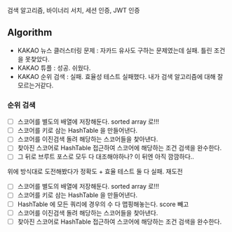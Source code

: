 검색 알고리즘, 바이너리 서치, 세션 인증, JWT 인증

## Algorithm

* KAKAO 뉴스 클러스터링 문제 : 자카드 유사도 구하는 문제였는데 실패. 틀린 조건을 못찾았다.
* KAKAO 튜플 : 성공. 쉬웠다.
* KAKAO 순위 검색 : 실패. 효율성 테스트 실패했다. 내가 검색 알고리즘에 대해 잘 모르는거같다.

### 순위 검색

* [ ] 스코어를 별도의 배열에 저장해둔다. sorted array 로!!!
* [ ] 스코어를 키로 삼는 HashTable 을 만들어낸다.
* [ ] 스코어를 이진검색 돌려 해당하는 스코어들을 찾아낸다.
* [ ] 찾아진 스코어로 HashTable 접근하여 스코어에 해당하는 조건 검색을 완수한다.
* [ ] 그 뒤로 브루트 포스로 모두 다 대조해야하나? 이 뒤엔 아직 깜깜하다.. 

위에 방식대로 도전해봤다가 정확도 + 효율 테스트 둘 다 실패. 재도전

* [ ] 스코어를 별도의 배열에 저장해둔다. sorted array 로!!!
* [ ] 스코어를 키로 삼는 HashTable 을 만들어낸다.
* [ ] HashTable 에 모든 쿼리에 경우의 수 다 맵핑해놓는다. score 빼고
* [ ] 스코어를 이진검색 돌려 해당하는 스코어들을 찾아낸다.
* [ ] 찾아진 스코어로 HashTable 접근하여 스코어에 해당하는 조건 검색을 완수한다.